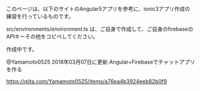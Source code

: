 このページは、以下のサイトのAngular5アプリを参考に、ionic3アプリ作成の練習を行っているものです。

src/environments/environment.ts は、ご自身で作成して、ご自身のfirebaseのAPIキーその他をコピペしてください。

作成中です。


@Yamamoto0525
2018年03月07日に更新
Angular+Firebaseでチャットアプリを作る

https://qiita.com/Yamamoto0525/items/a76ea4b3924eeb82b0f9